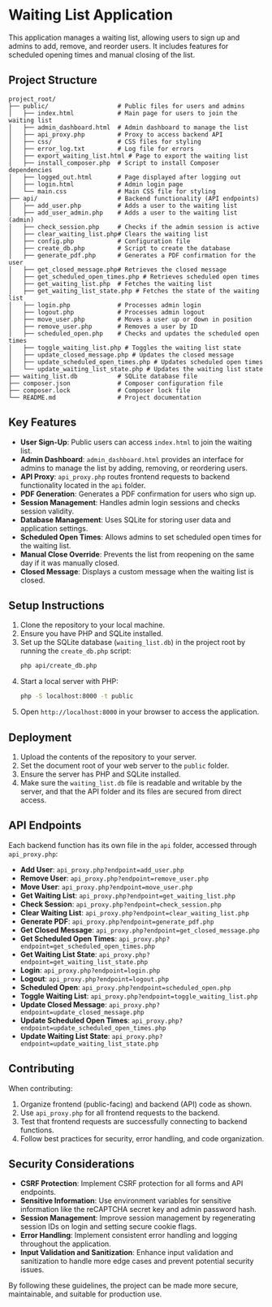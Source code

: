 # Waiting List Application

This application manages a waiting list, allowing users to sign up and admins to add, remove, and reorder users. It includes features for scheduled opening times and manual closing of the list.

## Project Structure

```
project_root/
├── public/                   # Public files for users and admins
│   ├── index.html            # Main page for users to join the waiting list
│   ├── admin_dashboard.html  # Admin dashboard to manage the list
│   ├── api_proxy.php         # Proxy to access backend API
│   ├── css/                  # CSS files for styling
│   ├── error_log.txt         # Log file for errors
│   ├── export_waiting_list.html # Page to export the waiting list
│   ├── install_composer.php  # Script to install Composer dependencies
│   ├── logged_out.html       # Page displayed after logging out
│   ├── login.html            # Admin login page
│   └── main.css              # Main CSS file for styling
├── api/                      # Backend functionality (API endpoints)
│   ├── add_user.php          # Adds a user to the waiting list
│   ├── add_user_admin.php    # Adds a user to the waiting list (admin)
│   ├── check_session.php     # Checks if the admin session is active
│   ├── clear_waiting_list.php# Clears the waiting list
│   ├── config.php            # Configuration file
│   ├── create_db.php         # Script to create the database
│   ├── generate_pdf.php      # Generates a PDF confirmation for the user
│   ├── get_closed_message.php# Retrieves the closed message
│   ├── get_scheduled_open_times.php # Retrieves scheduled open times
│   ├── get_waiting_list.php  # Fetches the waiting list
│   ├── get_waiting_list_state.php # Fetches the state of the waiting list
│   ├── login.php             # Processes admin login
│   ├── logout.php            # Processes admin logout
│   ├── move_user.php         # Moves a user up or down in position
│   ├── remove_user.php       # Removes a user by ID
│   ├── scheduled_open.php    # Checks and updates the scheduled open times
│   ├── toggle_waiting_list.php # Toggles the waiting list state
│   ├── update_closed_message.php # Updates the closed message
│   ├── update_scheduled_open_times.php # Updates scheduled open times
│   └── update_waiting_list_state.php # Updates the waiting list state
├── waiting_list.db           # SQLite database file
├── composer.json             # Composer configuration file
├── composer.lock             # Composer lock file
└── README.md                 # Project documentation
```

## Key Features

- **User Sign-Up**: Public users can access `index.html` to join the waiting list.
- **Admin Dashboard**: `admin_dashboard.html` provides an interface for admins to manage the list by adding, removing, or reordering users.
- **API Proxy**: `api_proxy.php` routes frontend requests to backend functionality located in the `api` folder.
- **PDF Generation**: Generates a PDF confirmation for users who sign up.
- **Session Management**: Handles admin login sessions and checks session validity.
- **Database Management**: Uses SQLite for storing user data and application settings.
- **Scheduled Open Times**: Allows admins to set scheduled open times for the waiting list.
- **Manual Close Override**: Prevents the list from reopening on the same day if it was manually closed.
- **Closed Message**: Displays a custom message when the waiting list is closed.

## Setup Instructions

1. Clone the repository to your local machine.
2. Ensure you have PHP and SQLite installed.
3. Set up the SQLite database (`waiting_list.db`) in the project root by running the `create_db.php` script:
   ```bash
   php api/create_db.php
   ```
4. Start a local server with PHP:
   ```bash
   php -S localhost:8000 -t public
   ```
5. Open `http://localhost:8000` in your browser to access the application.

## Deployment

1. Upload the contents of the repository to your server.
2. Set the document root of your web server to the `public` folder.
3. Ensure the server has PHP and SQLite installed.
4. Make sure the `waiting_list.db` file is readable and writable by the server, and that the API folder and its files are secured from direct access.

## API Endpoints

Each backend function has its own file in the `api` folder, accessed through `api_proxy.php`:
- **Add User**: `api_proxy.php?endpoint=add_user.php`
- **Remove User**: `api_proxy.php?endpoint=remove_user.php`
- **Move User**: `api_proxy.php?endpoint=move_user.php`
- **Get Waiting List**: `api_proxy.php?endpoint=get_waiting_list.php`
- **Check Session**: `api_proxy.php?endpoint=check_session.php`
- **Clear Waiting List**: `api_proxy.php?endpoint=clear_waiting_list.php`
- **Generate PDF**: `api_proxy.php?endpoint=generate_pdf.php`
- **Get Closed Message**: `api_proxy.php?endpoint=get_closed_message.php`
- **Get Scheduled Open Times**: `api_proxy.php?endpoint=get_scheduled_open_times.php`
- **Get Waiting List State**: `api_proxy.php?endpoint=get_waiting_list_state.php`
- **Login**: `api_proxy.php?endpoint=login.php`
- **Logout**: `api_proxy.php?endpoint=logout.php`
- **Scheduled Open**: `api_proxy.php?endpoint=scheduled_open.php`
- **Toggle Waiting List**: `api_proxy.php?endpoint=toggle_waiting_list.php`
- **Update Closed Message**: `api_proxy.php?endpoint=update_closed_message.php`
- **Update Scheduled Open Times**: `api_proxy.php?endpoint=update_scheduled_open_times.php`
- **Update Waiting List State**: `api_proxy.php?endpoint=update_waiting_list_state.php`

## Contributing

When contributing:
1. Organize frontend (public-facing) and backend (API) code as shown.
2. Use `api_proxy.php` for all frontend requests to the backend.
3. Test that frontend requests are successfully connecting to backend functions.
4. Follow best practices for security, error handling, and code organization.

## Security Considerations

- **CSRF Protection**: Implement CSRF protection for all forms and API endpoints.
- **Sensitive Information**: Use environment variables for sensitive information like the reCAPTCHA secret key and admin password hash.
- **Session Management**: Improve session management by regenerating session IDs on login and setting secure cookie flags.
- **Error Handling**: Implement consistent error handling and logging throughout the application.
- **Input Validation and Sanitization**: Enhance input validation and sanitization to handle more edge cases and prevent potential security issues.

By following these guidelines, the project can be made more secure, maintainable, and suitable for production use.